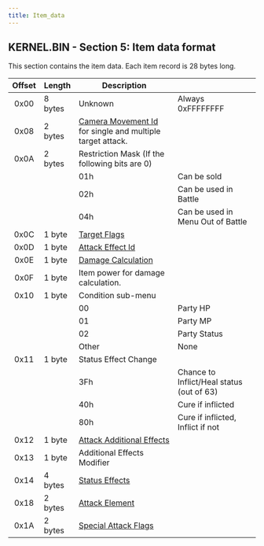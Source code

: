 ```yaml
---
title: Item_data
---
```


## KERNEL.BIN - Section 5: Item data format

This section contains the item data. Each item record is 28 bytes long.

| Offset | Length | Description |  |
|:--:|----|----|----|
| 0x00 | 8 bytes | Unknown | Always 0xFFFFFFFF |
| 0x08 | 2 bytes | [Camera Movement Id](Battle/Camera_Movement_Id_List) for single and multiple target attack. |  |
| 0x0A | 2 bytes | Restriction Mask (If the following bits are 0) |  |
|   |  | 01h | Can be sold |
|  |  | 02h | Can be used in Battle |
|  |  | 04h | Can be used in Menu Out of Battle |
| 0x0C | 1 byte | [Target Flags](Battle/Targeting_Data) |  |
| 0x0D | 1 byte | [Attack Effect Id](Battle/Attack_Effect_Id_List) |  |
| 0x0E | 1 byte | [Damage Calculation](Battle/Damage_Calculation) |  |
| 0x0F | 1 byte | Item power for damage calculation. |  |
| 0x10 | 1 byte | Condition sub-menu |  |
|   |  | 00 | Party HP |
|  |  | 01 | Party MP |
|  |  | 02 | Party Status |
|  |  | Other | None |
| 0x11 | 1 byte | Status Effect Change |  |
|   |  | 3Fh | Chance to Inflict/Heal status (out of 63) |
|  |  | 40h | Cure if inflicted |
|  |  | 80h | Cure if inflicted, Inflict if not |
| 0x12 | 1 byte | [Attack Additional Effects](Battle/Attack_Special_Effects) |  |
| 0x13 | 1 byte | Additional Effects Modifier |  |
| 0x14 | 4 bytes | [Status Effects](Battle/Status_Effects) |  |
| 0x18 | 2 bytes | [Attack Element](Battle/Elemental_Data) |  |
| 0x1A | 2 bytes | [Special Attack Flags](Battle/Special_Attack_Flags) |  |

